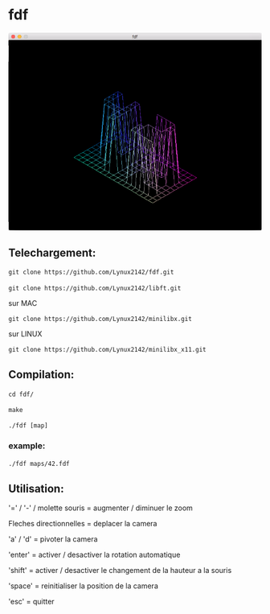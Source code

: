 # fdf

![screenshot](/screen/screen.png?raw=true)

## Telechargement:
```
git clone https://github.com/Lynux2142/fdf.git

git clone https://github.com/Lynux2142/libft.git
```
sur MAC
```
git clone https://github.com/Lynux2142/minilibx.git
```
sur LINUX
```
git clone https://github.com/Lynux2142/minilibx_x11.git
```
## Compilation:

```cd fdf/```

```make```

```./fdf [map]```

### example:

```./fdf maps/42.fdf```

## Utilisation:

'=' / '-' / molette souris = augmenter / diminuer le zoom

Fleches directionnelles = deplacer la camera

'a' / 'd' = pivoter la camera

'enter' = activer / desactiver la rotation automatique

'shift' = activer / desactiver le changement de la hauteur a la souris

'space' = reinitialiser la position de la camera

'esc' = quitter

